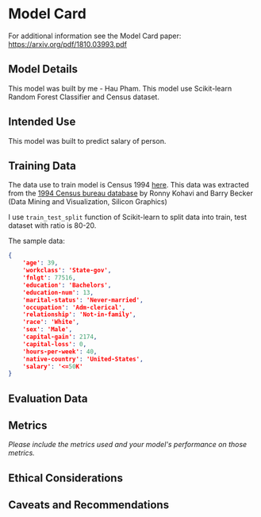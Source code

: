 # Model Card

For additional information see the Model Card paper: https://arxiv.org/pdf/1810.03993.pdf

## Model Details
This model was built by me - Hau Pham. This model use Scikit-learn Random Forest Classifier and Census dataset.
## Intended Use

This model was built to predict salary of person.
## Training Data

The data use to train model is Census 1994 [here](https://github.com/udacity/nd0821-c3-starter-code/blob/master/starter/data/census.csv). This data was extracted from the [1994 Census bureau database](http://www.census.gov/en.html) by Ronny Kohavi and Barry Becker (Data Mining and Visualization, Silicon Graphics)

I use `train_test_split` function of Scikit-learn to split data into train, test dataset with ratio is 80-20.

The sample data:
```json
{
    'age': 39,
    'workclass': 'State-gov',
    'fnlgt': 77516,
    'education': 'Bachelors',
    'education-num': 13,
    'marital-status': 'Never-married',
    'occupation': 'Adm-clerical',
    'relationship': 'Not-in-family',
    'race': 'White',
    'sex': 'Male',
    'capital-gain': 2174,
    'capital-loss': 0,
    'hours-per-week': 40,
    'native-country': 'United-States',
    'salary': '<=50K'
}
```
## Evaluation Data

## Metrics
_Please include the metrics used and your model's performance on those metrics._

## Ethical Considerations

## Caveats and Recommendations
